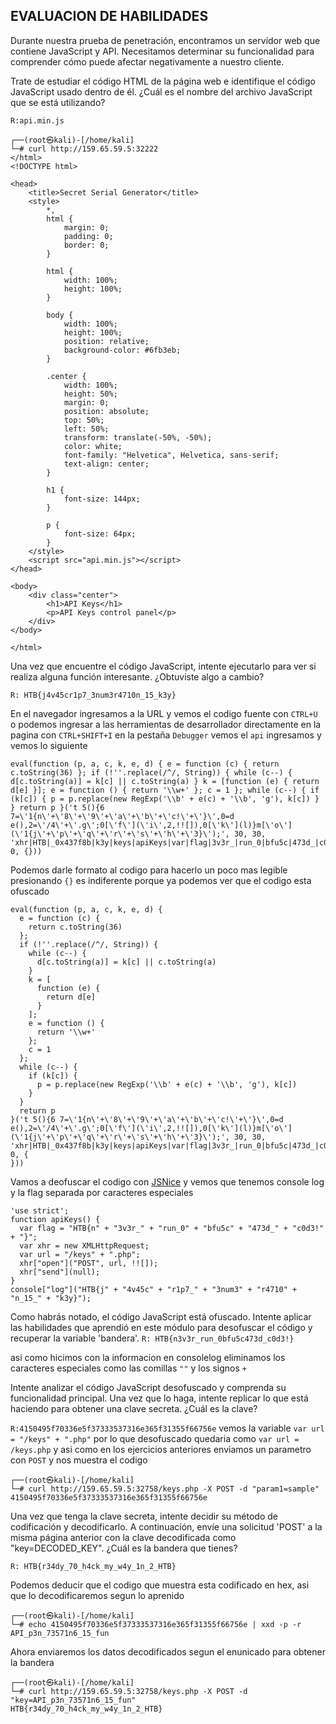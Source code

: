 ## **EVALUACION DE HABILIDADES**

Durante nuestra prueba de penetración, encontramos un servidor web que contiene JavaScript y API. Necesitamos determinar su funcionalidad para comprender cómo puede afectar negativamente a nuestro cliente.

Trate de estudiar el código HTML de la página web e identifique el código JavaScript usado dentro de él. ¿Cuál es el nombre del archivo JavaScript que se está utilizando?

`R:api.min.js`
~~~
┌──(root㉿kali)-[/home/kali]
└─# curl http://159.65.59.5:32222
</html>
<!DOCTYPE html>

<head>
    <title>Secret Serial Generator</title>
    <style>
        *,
        html {
            margin: 0;
            padding: 0;
            border: 0;
        }

        html {
            width: 100%;
            height: 100%;
        }

        body {
            width: 100%;
            height: 100%;
            position: relative;
            background-color: #6fb3eb;
        }

        .center {
            width: 100%;
            height: 50%;
            margin: 0;
            position: absolute;
            top: 50%;
            left: 50%;
            transform: translate(-50%, -50%);
            color: white;
            font-family: "Helvetica", Helvetica, sans-serif;
            text-align: center;
        }

        h1 {
            font-size: 144px;
        }

        p {
            font-size: 64px;
        }
    </style>
    <script src="api.min.js"></script>
</head>

<body>
    <div class="center">
        <h1>API Keys</h1>
        <p>API Keys control panel</p>
    </div>
</body>

</html>
~~~

Una vez que encuentre el código JavaScript, intente ejecutarlo para ver si realiza alguna función interesante. ¿Obtuviste algo a cambio?

`R: HTB{j4v45cr1p7_3num3r4710n_15_k3y}`

En el navegador ingresamos a la URL y vemos el codigo fuente con `CTRL+U` o podemos ingresar a las herramientas de desarrollador directamente en la pagina con `CTRL+SHIFT+I` en la pestaña `Debugger` vemos el `api` ingresamos y vemos lo siguiente
~~~
eval(function (p, a, c, k, e, d) { e = function (c) { return c.toString(36) }; if (!''.replace(/^/, String)) { while (c--) { d[c.toString(a)] = k[c] || c.toString(a) } k = [function (e) { return d[e] }]; e = function () { return '\\w+' }; c = 1 }; while (c--) { if (k[c]) { p = p.replace(new RegExp('\\b' + e(c) + '\\b', 'g'), k[c]) } } return p }('t 5(){6 7=\'1{n\'+\'8\'+\'9\'+\'a\'+\'b\'+\'c!\'+\'}\',0=d e(),2=\'/4\'+\'.g\';0[\'f\'](\'i\',2,!![]),0[\'k\'](l)}m[\'o\'](\'1{j\'+\'p\'+\'q\'+\'r\'+\'s\'+\'h\'+\'3}\');', 30, 30, 'xhr|HTB|_0x437f8b|k3y|keys|apiKeys|var|flag|3v3r_|run_0|bfu5c|473d_|c0d3|new|XMLHttpRequest|open|php|n_15_|POST||send|null|console||log|4v45c|r1p7_|3num3|r4710|function'.split('|'), 0, {}))
~~~

Podemos darle formato al codigo para hacerlo un poco mas legible presionando `{}` es indiferente porque ya podemos ver que el codigo esta ofuscado
~~~
eval(function (p, a, c, k, e, d) {
  e = function (c) {
    return c.toString(36)
  };
  if (!''.replace(/^/, String)) {
    while (c--) {
      d[c.toString(a)] = k[c] || c.toString(a)
    }
    k = [
      function (e) {
        return d[e]
      }
    ];
    e = function () {
      return '\\w+'
    };
    c = 1
  };
  while (c--) {
    if (k[c]) {
      p = p.replace(new RegExp('\\b' + e(c) + '\\b', 'g'), k[c])
    }
  }
  return p
}('t 5(){6 7=\'1{n\'+\'8\'+\'9\'+\'a\'+\'b\'+\'c!\'+\'}\',0=d e(),2=\'/4\'+\'.g\';0[\'f\'](\'i\',2,!![]),0[\'k\'](l)}m[\'o\'](\'1{j\'+\'p\'+\'q\'+\'r\'+\'s\'+\'h\'+\'3}\');', 30, 30, 'xhr|HTB|_0x437f8b|k3y|keys|apiKeys|var|flag|3v3r_|run_0|bfu5c|473d_|c0d3|new|XMLHttpRequest|open|php|n_15_|POST||send|null|console||log|4v45c|r1p7_|3num3|r4710|function'.split('|'), 0, {
}))
~~~

Vamos a deofuscar el codigo con [JSNice](http://www.jsnice.org/) y vemos que tenemos console log y la flag separada por caracteres especiales
~~~
'use strict';
function apiKeys() {
  var flag = "HTB{n" + "3v3r_" + "run_0" + "bfu5c" + "473d_" + "c0d3!" + "}";
  var xhr = new XMLHttpRequest;
  var url = "/keys" + ".php";
  xhr["open"]("POST", url, !![]);
  xhr["send"](null);
}
console["log"]("HTB{j" + "4v45c" + "r1p7_" + "3num3" + "r4710" + "n_15_" + "k3y}");
~~~

Como habrás notado, el código JavaScript está ofuscado. Intente aplicar las habilidades que aprendió en este módulo para desofuscar el código y recuperar la variable 'bandera'.
`R: HTB{n3v3r_run_0bfu5c473d_c0d3!}`

asi como hicimos con la informacion en consolelog eliminamos los caracteres especiales como las comillas `""` y los signos `+`

Intente analizar el código JavaScript desofuscado y comprenda su funcionalidad principal. Una vez que lo haga, intente replicar lo que está haciendo para obtener una clave secreta. ¿Cuál es la clave?

`R:4150495f70336e5f37333537316e365f31355f66756e`
vemos la variable `var url = "/keys" + ".php"` por lo que desofuscado quedaria como `var url = /keys.php` y asi como en los ejercicios anteriores enviamos un parametro con `POST` y nos muestra el codigo
~~~
┌──(root㉿kali)-[/home/kali]
└─# curl http://159.65.59.5:32758/keys.php -X POST -d "param1=sample"
4150495f70336e5f37333537316e365f31355f66756e
~~~

Una vez que tenga la clave secreta, intente decidir su método de codificación y decodificarlo. A continuación, envíe una solicitud 'POST' a la misma página anterior con la clave decodificada como "key=DECODED_KEY". ¿Cuál es la bandera que tienes?

`R: HTB{r34dy_70_h4ck_my_w4y_1n_2_HTB}`

Podemos deducir que el codigo que muestra esta codificado en hex, asi que lo decodificaremos segun lo aprenido
~~~
┌──(root㉿kali)-[/home/kali]
└─# echo 4150495f70336e5f37333537316e365f31355f66756e | xxd -p -r 
API_p3n_73571n6_15_fun
~~~

Ahora enviaremos los datos decodificados segun el enunicado para obtener la bandera
~~~
┌──(root㉿kali)-[/home/kali]
└─# curl http://159.65.59.5:32758/keys.php -X POST -d "key=API_p3n_73571n6_15_fun"
HTB{r34dy_70_h4ck_my_w4y_1n_2_HTB}
~~~